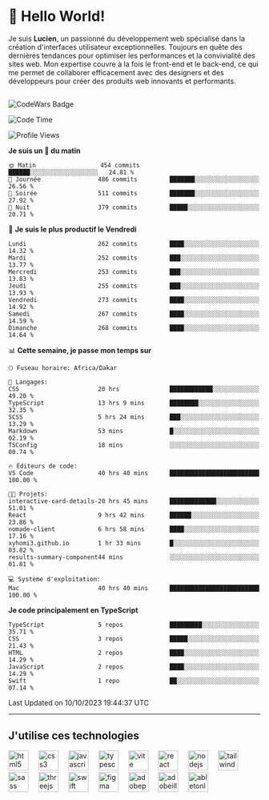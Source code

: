 # 👋 Hello World!

Je suis **Lucien**, un passionné du développement web spécialisé dans la création d'interfaces utilisateur exceptionnelles. Toujours en quête des dernières tendances pour optimiser les performances et la convivialité des sites web. Mon expertise couvre à la fois le front-end et le back-end, ce qui me permet de collaborer efficacement avec des designers et des développeurs pour créer des produits web innovants et performants.

##

![CodeWars Badge](https://www.codewars.com/users/xyhomi3/badges/small)

<!--START_SECTION:waka-->
![Code Time](http://img.shields.io/badge/Code%20Time-94%20hrs%2055%20mins-blue)

![Profile Views](http://img.shields.io/badge/Vues%20du%20profil-37-blue)

**Je suis un 🐤 du matin** 

```text
🌞 Matin                  454 commits         ██████░░░░░░░░░░░░░░░░░░░   24.81 % 
🌆 Journée                486 commits         ███████░░░░░░░░░░░░░░░░░░   26.56 % 
🌃 Soirée                 511 commits         ███████░░░░░░░░░░░░░░░░░░   27.92 % 
🌙 Nuit                   379 commits         █████░░░░░░░░░░░░░░░░░░░░   20.71 % 
```
📅 **Je suis le plus productif le Vendredi** 

```text
Lundi                    262 commits         ████░░░░░░░░░░░░░░░░░░░░░   14.32 % 
Mardi                    252 commits         ███░░░░░░░░░░░░░░░░░░░░░░   13.77 % 
Mercredi                 253 commits         ███░░░░░░░░░░░░░░░░░░░░░░   13.83 % 
Jeudi                    255 commits         ███░░░░░░░░░░░░░░░░░░░░░░   13.93 % 
Vendredi                 273 commits         ████░░░░░░░░░░░░░░░░░░░░░   14.92 % 
Samedi                   267 commits         ████░░░░░░░░░░░░░░░░░░░░░   14.59 % 
Dimanche                 268 commits         ████░░░░░░░░░░░░░░░░░░░░░   14.64 % 
```


📊 **Cette semaine, je passe mon temps sur** 

```text
🕑︎ Fuseau horaire: Africa/Dakar

💬 Langages: 
CSS                      20 hrs              ████████████░░░░░░░░░░░░░   49.20 % 
TypeScript               13 hrs 9 mins       ████████░░░░░░░░░░░░░░░░░   32.35 % 
SCSS                     5 hrs 24 mins       ███░░░░░░░░░░░░░░░░░░░░░░   13.29 % 
Markdown                 53 mins             █░░░░░░░░░░░░░░░░░░░░░░░░   02.19 % 
TSConfig                 18 mins             ░░░░░░░░░░░░░░░░░░░░░░░░░   00.74 % 

🔥 Éditeurs de code: 
VS Code                  40 hrs 40 mins      █████████████████████████   100.00 % 

🐱‍💻 Projets: 
interactive-card-details-20 hrs 45 mins      █████████████░░░░░░░░░░░░   51.01 % 
React                    9 hrs 42 mins       ██████░░░░░░░░░░░░░░░░░░░   23.86 % 
nomade-client            6 hrs 58 mins       ████░░░░░░░░░░░░░░░░░░░░░   17.16 % 
xyhomi3.github.io        1 hr 33 mins        █░░░░░░░░░░░░░░░░░░░░░░░░   03.82 % 
results-summary-component44 mins             ░░░░░░░░░░░░░░░░░░░░░░░░░   01.81 % 

💻 Système d'exploitation: 
Mac                      40 hrs 40 mins      █████████████████████████   100.00 % 
```

**Je code principalement en TypeScript** 

```text
TypeScript               5 repos             █████████░░░░░░░░░░░░░░░░   35.71 % 
CSS                      3 repos             █████░░░░░░░░░░░░░░░░░░░░   21.43 % 
HTML                     2 repos             ████░░░░░░░░░░░░░░░░░░░░░   14.29 % 
JavaScript               2 repos             ████░░░░░░░░░░░░░░░░░░░░░   14.29 % 
Swift                    1 repo              ██░░░░░░░░░░░░░░░░░░░░░░░   07.14 % 
```




 Last Updated on 10/10/2023 19:44:37 UTC
<!--END_SECTION:waka-->
---

## J'utilise ces technologies

<div align="left">
  <img src="https://skillicons.dev/icons?i=html" height="40" alt="html5 logo"  />
  <img width="12" />
  <img src="https://skillicons.dev/icons?i=css" height="40" alt="css3 logo"  />
  <img width="12" />
  <img src="https://skillicons.dev/icons?i=js" height="40" alt="javascript logo"  />
  <img width="12" />
  <img src="https://skillicons.dev/icons?i=ts" height="40" alt="typescript logo"  />
  <img width="12" />
  <img src="https://skillicons.dev/icons?i=vite" height="40" alt="vite logo"  />
  <img width="12" />
  <img src="https://skillicons.dev/icons?i=react" height="40" alt="react logo"  />
  <img width="12" />
  <img src="https://cdn.jsdelivr.net/gh/devicons/devicon/icons/nodejs/nodejs-original.svg" height="40" alt="nodejs logo"  />
  <img width="12" />
  <img src="https://skillicons.dev/icons?i=tailwind" height="40" alt="tailwindcss logo"  />
  <img width="12" />
  <img src="https://skillicons.dev/icons?i=sass" height="40" alt="sass logo"  />
  <img width="12" />
  <img src="https://skillicons.dev/icons?i=threejs" height="40" alt="threejs logo"  />
  <img width="12" />
  <img src="https://skillicons.dev/icons?i=swift" height="40" alt="swift logo"  />
  <img width="12" />
  <img src="https://skillicons.dev/icons?i=figma" height="40" alt="figma logo"  />
  <img width="12" />
  <img src="https://skillicons.dev/icons?i=ps" height="40" alt="adobephotoshop logo"  />
  <img width="12" />
  <img src="https://skillicons.dev/icons?i=ai" height="40" alt="adobeillustrator logo"  />
  <img width="12" />
  <img src="https://skillicons.dev/icons?i=ableton" height="40" alt="abletonlive logo"  />
</div>



